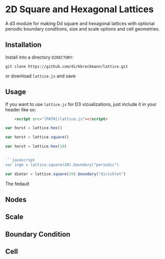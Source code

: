 # 2D Square and Hexagonal Lattices

A d3 module for making Dd square and hexagonal lattices with optional periodic boundary conditions, size and scale options and cell geometries. 

## Installation

Install into a directory ```DIRECTORY```:

```shell
git clone https://github.com/dirkbrockmann/lattice.git
```
or download ```lattice.js``` and save 

## Usage

If you want to use ```lattice.js``` for D3 vizualizations, just include it in your header like so:

```html
	<script src="[PATH]/lattice.js"></script>
```

```javascript
var horst = lattice.hex()
```

```javascript
var horst = lattice.square()
```

```javascript
var horst = lattice.hex(10)


```javascript
var inge = lattice.square(20).boundary("periodic")
```

```javascript
var dieter = lattice.square(20).boundary("dirichlet")
```

The fedault


## Nodes

## Scale

## Boundary Condition

## Cell

